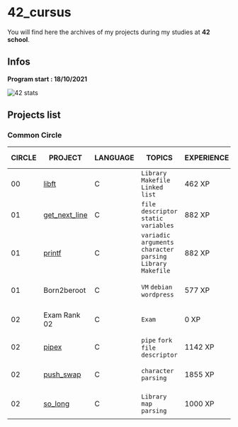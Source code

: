 # 42_cursus

You will find here the archives of my projects during my studies at **42 school**.

## Infos

**Program start : 18/10/2021**

![42 stats](https://badge42.vercel.app/api/v2/cl1m1z528009409l5bo2ovzih/stats?cursusId=21&coalitionId=116)

## Projects list

### Common Circle

| CIRCLE | PROJECT | LANGUAGE | TOPICS | EXPERIENCE | STATUS | Date of Completion |
| ------ | ------- | -------- | ------ | ---------- | ------ | ------------------ |
| 00     | [libft](./00_libft) | C | `Library` `Makefile` `Linked list` | 462 XP | ![libft score](https://badge42.vercel.app/api/v2/cl1m1z528009409l5bo2ovzih/project/2380225) | 02/11/2021 |
| 01     | [get_next_line](./01_get_next_line) | C | `file descriptor` `static variables` | 882 XP | ![get_next_line grade](https://badge42.vercel.app/api/v2/cl1m1z528009409l5bo2ovzih/project/2550555) | 12/05/2022 |
| 01     | [printf](./01_printf) | C | `variadic arguments` `character parsing` `Library` `Makefile` | 882 XP | ![printf grade](https://badge42.vercel.app/api/v2/cl1m1z528009409l5bo2ovzih/project/2397111) | 04/04/2022 |
| 01     | Born2beroot | C | `VM` `debian` `wordpress` | 577  XP | ![aguiri's 42 Born2beroot Score](https://badge42.vercel.app/api/v2/cl1m1z528009409l5bo2ovzih/project/2615647) | 08/06/2022 |
| 02     | Exam Rank 02 | C | `Exam` | 0 XP | ![aguiri's 42 Exam Rank 02 Score](https://badge42.vercel.app/api/v2/cl1m1z528009409l5bo2ovzih/project/2619586) | 16/06/2022 |
| 02     | [pipex](./02_pipex) | C | `pipe` `fork` `file descriptor` | 1142  XP | ![aguiri's 42 pipex Score](https://badge42.vercel.app/api/v2/cl1m1z528009409l5bo2ovzih/project/2616039) | 17/06/2022 |
| 02     | [push_swap](./02_push_swap) | C | `character parsing` | 1855 XP | ![aguiri's 42 push_swap Score](https://badge42.vercel.app/api/v2/cl1m1z528009409l5bo2ovzih/project/2623778) | ? |
| 02     | [so_long](./02_so_long) | C | `Library` `map parsing` | 1000 XP | ![aguiri's 42 so_long Score](https://badge42.vercel.app/api/v2/cl1m1z528009409l5bo2ovzih/project/2623777) | ? |
